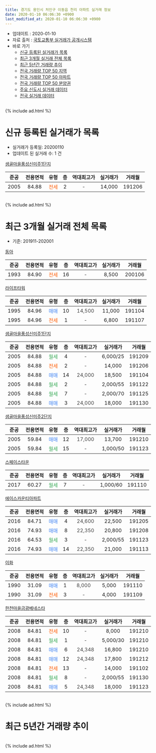 ```yaml
---
title: 경기도 용인시 처인구 이동읍 천리 아파트 실거래 정보
date: 2020-01-10 06:06:30 +0900
last_modified_at: 2020-01-10 06:06:30 +0900
---
```


* 업데이트 : 2020-01-10
* 자료 출처 : [국토교통부 실거래가 공개시스템](http://rt.molit.go.kr)
* 바로 가기
    * [신규 등록된 실거래가 목록](#신규-등록된-실거래가-목록)
    * [최근 3개월 실거래 전체 목록](#최근-3개월-실거래-전체-목록)
    * [최근 5년간 거래량 추이](#최근-5년간-거래량-추이)
    * [전국 거래량 TOP 50 지역](https://inasie.github.io/apt-trade-info/최근-3개월-전국에서-가장-거래가-많이-발생한-지역)
    * [전국 거래량 TOP 50 아파트](https://inasie.github.io/apt-trade-info/최근-3개월-전국에서-가장-거래가-많이-발생한-아파트)
    * [전국 거래량 TOP 50 분양권](https://inasie.github.io/apt-trade-info/최근-3개월-전국에서-가장-거래가-많이-발생한-분양권)
    * [주요 신도시 실거래 데이터](https://inasie.github.io/apt-trade-info/주요-신도시)
    * [전국 실거래 데이터](https://inasie.github.io/apt-trade-info/전국)
<br>
{% include ad.html %}
<br>

# 신규 등록된 실거래가 목록
* 실거래가 등록일: 20200110
* 업데이트 된 실거래 수: 1 건


[샘골마을풍성신미주1단지](https://search.naver.com/search.naver?query=%EA%B2%BD%EA%B8%B0%EB%8F%84+%EC%9A%A9%EC%9D%B8%EC%8B%9C+%EC%B2%98%EC%9D%B8%EA%B5%AC+%EC%9D%B4%EB%8F%99%EC%9D%8D+%EC%B2%9C%EB%A6%AC+%EC%83%98%EA%B3%A8%EB%A7%88%EC%9D%84%ED%92%8D%EC%84%B1%EC%8B%A0%EB%AF%B8%EC%A3%BC1%EB%8B%A8%EC%A7%80)

|준공|전용면적|유형|층|역대최고가|실거래가|거래월|
|:---:|:---:|:---:|:---:|:---:|:---:|:---:|
|2005|84.88|<span style="color:#ff5a00">전세</span>|2|<span style="color:#444444">-</span>|14,000|191206|


<br>
{% include ad.html %}
<br>

# 최근 3개월 실거래 전체 목록
* 기준: 201911-202001


[동아](https://search.naver.com/search.naver?query=%EA%B2%BD%EA%B8%B0%EB%8F%84+%EC%9A%A9%EC%9D%B8%EC%8B%9C+%EC%B2%98%EC%9D%B8%EA%B5%AC+%EC%9D%B4%EB%8F%99%EC%9D%8D+%EC%B2%9C%EB%A6%AC+%EB%8F%99%EC%95%84)

|준공|전용면적|유형|층|역대최고가|실거래가|거래월|
|:---:|:---:|:---:|:---:|:---:|:---:|:---:|
|1993|84.90|<span style="color:#ff5a00">전세</span>|16|<span style="color:#444444">-</span>|8,500|200106|

[라이프타워](https://search.naver.com/search.naver?query=%EA%B2%BD%EA%B8%B0%EB%8F%84+%EC%9A%A9%EC%9D%B8%EC%8B%9C+%EC%B2%98%EC%9D%B8%EA%B5%AC+%EC%9D%B4%EB%8F%99%EC%9D%8D+%EC%B2%9C%EB%A6%AC+%EB%9D%BC%EC%9D%B4%ED%94%84%ED%83%80%EC%9B%8C)

|준공|전용면적|유형|층|역대최고가|실거래가|거래월|
|:---:|:---:|:---:|:---:|:---:|:---:|:---:|
|1995|84.96|<span style="color:#4285f3">매매</span>|10|<span style="color:#444444">14,500</span>|11,000|191104|
|1995|84.96|<span style="color:#ff5a00">전세</span>|1|<span style="color:#444444">-</span>|6,800|191107|

[샘골마을풍성신미주1단지](https://search.naver.com/search.naver?query=%EA%B2%BD%EA%B8%B0%EB%8F%84+%EC%9A%A9%EC%9D%B8%EC%8B%9C+%EC%B2%98%EC%9D%B8%EA%B5%AC+%EC%9D%B4%EB%8F%99%EC%9D%8D+%EC%B2%9C%EB%A6%AC+%EC%83%98%EA%B3%A8%EB%A7%88%EC%9D%84%ED%92%8D%EC%84%B1%EC%8B%A0%EB%AF%B8%EC%A3%BC1%EB%8B%A8%EC%A7%80)

|준공|전용면적|유형|층|역대최고가|실거래가|거래월|
|:---:|:---:|:---:|:---:|:---:|:---:|:---:|
|2005|84.88|<span style="color:#34a853">월세</span>|4|<span style="color:#444444">-</span>|6,000/25|191209|
|2005|84.88|<span style="color:#ff5a00">전세</span>|2|<span style="color:#444444">-</span>|14,000|191206|
|2005|84.88|<span style="color:#4285f3">매매</span>|14|<span style="color:#444444">24,000</span>|18,500|191104|
|2005|84.88|<span style="color:#34a853">월세</span>|2|<span style="color:#444444">-</span>|2,000/55|191122|
|2005|84.88|<span style="color:#34a853">월세</span>|7|<span style="color:#444444">-</span>|2,000/70|191125|
|2005|84.88|<span style="color:#4285f3">매매</span>|3|<span style="color:#444444">24,000</span>|18,000|191130|

[샘골마을풍성신미주2단지](https://search.naver.com/search.naver?query=%EA%B2%BD%EA%B8%B0%EB%8F%84+%EC%9A%A9%EC%9D%B8%EC%8B%9C+%EC%B2%98%EC%9D%B8%EA%B5%AC+%EC%9D%B4%EB%8F%99%EC%9D%8D+%EC%B2%9C%EB%A6%AC+%EC%83%98%EA%B3%A8%EB%A7%88%EC%9D%84%ED%92%8D%EC%84%B1%EC%8B%A0%EB%AF%B8%EC%A3%BC2%EB%8B%A8%EC%A7%80)

|준공|전용면적|유형|층|역대최고가|실거래가|거래월|
|:---:|:---:|:---:|:---:|:---:|:---:|:---:|
|2005|59.84|<span style="color:#4285f3">매매</span>|12|<span style="color:#444444">17,000</span>|13,700|191210|
|2005|59.84|<span style="color:#34a853">월세</span>|15|<span style="color:#444444">-</span>|1,000/50|191123|

[스페이스타운](https://search.naver.com/search.naver?query=%EA%B2%BD%EA%B8%B0%EB%8F%84+%EC%9A%A9%EC%9D%B8%EC%8B%9C+%EC%B2%98%EC%9D%B8%EA%B5%AC+%EC%9D%B4%EB%8F%99%EC%9D%8D+%EC%B2%9C%EB%A6%AC+%EC%8A%A4%ED%8E%98%EC%9D%B4%EC%8A%A4%ED%83%80%EC%9A%B4)

|준공|전용면적|유형|층|역대최고가|실거래가|거래월|
|:---:|:---:|:---:|:---:|:---:|:---:|:---:|
|2017|60.27|<span style="color:#34a853">월세</span>|7|<span style="color:#444444">-</span>|1,000/60|191110|

[에이스카운티아파트](https://search.naver.com/search.naver?query=%EA%B2%BD%EA%B8%B0%EB%8F%84+%EC%9A%A9%EC%9D%B8%EC%8B%9C+%EC%B2%98%EC%9D%B8%EA%B5%AC+%EC%9D%B4%EB%8F%99%EC%9D%8D+%EC%B2%9C%EB%A6%AC+%EC%97%90%EC%9D%B4%EC%8A%A4%EC%B9%B4%EC%9A%B4%ED%8B%B0%EC%95%84%ED%8C%8C%ED%8A%B8)

|준공|전용면적|유형|층|역대최고가|실거래가|거래월|
|:---:|:---:|:---:|:---:|:---:|:---:|:---:|
|2016|84.71|<span style="color:#4285f3">매매</span>|4|<span style="color:#444444">24,600</span>|22,500|191205|
|2016|74.93|<span style="color:#4285f3">매매</span>|8|<span style="color:#444444">22,350</span>|20,800|191208|
|2016|64.53|<span style="color:#34a853">월세</span>|3|<span style="color:#444444">-</span>|2,000/55|191123|
|2016|74.93|<span style="color:#4285f3">매매</span>|14|<span style="color:#444444">22,350</span>|21,000|191113|

[이화](https://search.naver.com/search.naver?query=%EA%B2%BD%EA%B8%B0%EB%8F%84+%EC%9A%A9%EC%9D%B8%EC%8B%9C+%EC%B2%98%EC%9D%B8%EA%B5%AC+%EC%9D%B4%EB%8F%99%EC%9D%8D+%EC%B2%9C%EB%A6%AC+%EC%9D%B4%ED%99%94)

|준공|전용면적|유형|층|역대최고가|실거래가|거래월|
|:---:|:---:|:---:|:---:|:---:|:---:|:---:|
|1990|31.09|<span style="color:#4285f3">매매</span>|1|<span style="color:#444444">8,000</span>|5,000|191110|
|1990|31.09|<span style="color:#ff5a00">전세</span>|3|<span style="color:#444444">-</span>|4,000|191109|

[한천마을금광베네스타](https://search.naver.com/search.naver?query=%EA%B2%BD%EA%B8%B0%EB%8F%84+%EC%9A%A9%EC%9D%B8%EC%8B%9C+%EC%B2%98%EC%9D%B8%EA%B5%AC+%EC%9D%B4%EB%8F%99%EC%9D%8D+%EC%B2%9C%EB%A6%AC+%ED%95%9C%EC%B2%9C%EB%A7%88%EC%9D%84%EA%B8%88%EA%B4%91%EB%B2%A0%EB%84%A4%EC%8A%A4%ED%83%80)

|준공|전용면적|유형|층|역대최고가|실거래가|거래월|
|:---:|:---:|:---:|:---:|:---:|:---:|:---:|
|2008|84.81|<span style="color:#ff5a00">전세</span>|10|<span style="color:#444444">-</span>|8,000|191210|
|2008|84.81|<span style="color:#34a853">월세</span>|1|<span style="color:#444444">-</span>|5,000/30|191210|
|2008|84.81|<span style="color:#4285f3">매매</span>|6|<span style="color:#444444">24,348</span>|16,800|191210|
|2008|84.81|<span style="color:#4285f3">매매</span>|12|<span style="color:#444444">24,348</span>|17,800|191212|
|2008|84.81|<span style="color:#ff5a00">전세</span>|13|<span style="color:#444444">-</span>|14,000|191102|
|2008|84.81|<span style="color:#34a853">월세</span>|8|<span style="color:#444444">-</span>|2,000/55|191130|
|2008|84.81|<span style="color:#4285f3">매매</span>|5|<span style="color:#444444">24,348</span>|18,000|191123|


<br>
{% include ad.html %}
<br>

# 최근 5년간 거래량 추이


<div style="width:100%;">
    <canvas id="deal_progress" height="200"></canvas>
</div>

<script>
new Chart(document.getElementById("deal_progress"), {
    type: 'line',
    data: {
        labels: ['201501','201502','201503','201504','201505','201506','201507','201508','201509','201510','201511','201512','201601','201602','201603','201604','201605','201606','201607','201608','201609','201610','201611','201612','201701','201702','201703','201704','201705','201706','201707','201708','201709','201710','201711','201712','201801','201802','201803','201804','201805','201806','201807','201808','201809','201810','201811','201812','201901','201902','201903','201904','201905','201906','201907','201908','201909','201910','201911','201912','202001'],
        datasets: [{
            label: '매매',
            pointRadius: 1,
            data: [21, 22, 24, 15, 18, 17, 16, 14, 17, 16, 11, 12, 8, 10, 13, 6, 16, 19, 16, 11, 16, 15, 13, 9, 5, 11, 10, 13, 9, 8, 18, 18, 19, 9, 14, 14, 8, 7, 16, 19, 10, 14, 16, 6, 11, 9, 12, 6, 7, 14, 32, 12, 5, 13, 6, 9, 4, 11, 6, 5, 0],
            borderColor: "rgba(255, 201, 14, 1)",
            backgroundColor: "rgba(255, 201, 14, 0.5)",
            fill: false,
            lineTension: 0
        },{
            label: '전월세',
            pointRadius: 1,
            data: [5, 8, 14, 7, 7, 8, 8, 5, 6, 10, 11, 9, 7, 5, 13, 13, 8, 11, 16, 20, 21, 19, 10, 3, 7, 14, 9, 8, 8, 9, 4, 3, 8, 4, 7, 4, 11, 8, 8, 7, 9, 9, 15, 12, 7, 11, 13, 5, 8, 9, 10, 4, 10, 10, 4, 12, 11, 3, 9, 4, 1],
            borderColor: "rgba(0, 141, 185, 1)",
            backgroundColor: "rgba(0, 141, 185, 0.5)",
            fill: false,
            lineTension: 0
        }
        ]
    },
    options: {
        responsive: true,
        title: {
            display: false
        },
        tooltips: {
            mode: 'index',
            intersect: false
        },
        hover: {
            mode: 'nearest',
            intersect: true
        },
        scales: {
            xAxes: [{
                display: true,
                scaleLabel: {
                    display: true,
                    labelString: '년/월'
                }
            }],
            yAxes: [{
                display: true,
                ticks: {
                    suggestedMin: 0,
                },
                scaleLabel: {
                    display: true,
                    labelString: '실거래 수'
                }
            }]
        }
    }
});

</script>


<br>
{% include ad.html %}
<br>

